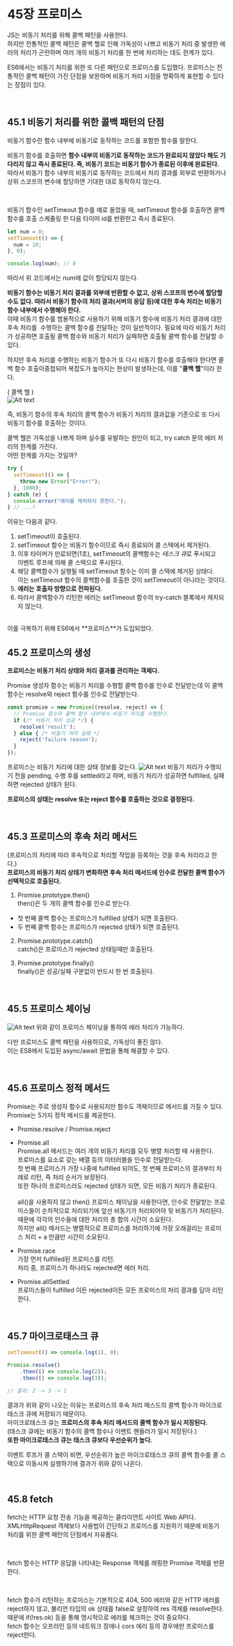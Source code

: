 # 45장 프로미스

JS는 비동기 처리를 위해 콜백 패턴을 사용한다. <br>
하지만 전통적인 콜백 패턴은 콜백 헬로 인해 가독성이 나쁘고 비동기 처리 중 발생한 에러의 처리가 곤란하며 여러 개의 비동기 처리를 한 번에 처리하는 데도 한계가 있다.
<br>

ES6에서는 비동기 처리를 위한 또 다른 패턴으로 프로미스를 도입했다. 프로미스는 전통적인 콜백 패턴이
가진 단점을 보완하며 비동기 처리 시점을 명확하게 표현할 수 있다는 장점이 있다.

<br>

## 45.1 비동기 처리를 위한 콜백 패턴의 단점

비동기 함수란 함수 내부에 비동기로 동작하는 코드를 포함한 함수를 말한다. <br>

비동기 함수를 호출하면 **함수 내부의 비동기로 동작하는 코드가 완료되지 않았다 해도 기다리지 않고 즉시 종료된다. 즉, 비동기 코드는 비동기 함수가 종료된 이후에 완료된다.** <br>
따라서 비동기 함수 내부의 비동기로 동작하는 코드에서 처리 결과를 외부로 반환하거나 상위 스코프의 변수에 할당하면 기대한 대로 동작하지 않는다.

<br>

비동기 함수인 setTimeout 함수를 예로 들었을 때, setTimeout 함수를 호출하면 콜백 함수를 호출 스케줄링 한 다음 타이머 id를 반환한고 즉시 종료된다. <br>

```js
let num = 0;
setTimeout(() => {
  num = 10;
}, 0);

console.log(num); // 0
```

따라서 위 코드에서는 num에 값이 할당되지 않는다.

**비동기 함수는 비동기 처리 결과를 외부에 반환할 수 없고, 상위 스코프의 변수에 할당할 수도 없다. 따라서 비동기 함수의 처리 결과(서버의 응답 등)에 대한 후속 처리는 비동기 함수 내부에서 수행해야 한다.** <br>
이때 비동기 함수를 범용적으로 사용하기 위해 비동기 함수에 비동기 처리 결과에 대한 후속 처리를 
수행하는 콜백 함수를 전달하는 것이 일반적이다. 필요에 따라 비동기 처리가 성공하면 호출될 콜백 함수와
비동기 처리가 실패하면 호출될 콜백 함수를 전달할 수 있다.

하지만 후속 처리를 수행하는 비동기 함수가 또 다시 비동기 함수를 호출해야 한다면 콜백 함수 호출이중첩되어 복잡도가 높아지는 현상이 발생하는데, 이를 "**콜백 헬**"이라 한다.

( 콜백 헬 ) <br>
![Alt text](image.png)

즉, 비동기 함수의 후속 처리의 콜백 함수가 비동기 처리의 결과값을 기준으로 또 다시 비동기 함수를 호출하는 것이다.

콜백 헬은 가독성을 나쁘게 하며 실수를 유발하는 원인이 되고, try catch 문의 에러 처리의 한계를 가진다.<br>
어떤 한계를 가지는 것일까?

```js
try {
  setTimeout(() => {
    throw new Error("Error!");
  }, 1000);
} catch (e) {
  console.error("에러를 캐치하지 못한다.");
} // ...?
```

이유는 다음과 같다.<br>

1. setTimeout이 호출된다.
2. setTimeout 함수는 비동기 함수이므로 즉시 종료되어 콜 스택에서 제거된다.
3. 이후 타이머가 만료되면(1초), setTimeout의 콜백함수는 *테스크 큐*로 푸시되고<br> 이벤트 루프에 의해 콜 스택으로 푸시된다.
4. 해당 콜백함수가 실행될 때 setTimeout 함수는 이미 콜 스택에 제거된 상태다.<br> 이는 setTimeout 함수의 콜백함수를 호출한 것이 setTimeout이 아니라는 것이다.
5. **에러는 호출자 방향으로 전파된다.**
6. 따라서 콜백함수가 리턴한 에러는 setTimeout 함수의 try-catch 블록에서 캐치되지 않는다.

<br>
이를 극복하기 위해 ES6에서 **프로미스**가 도입되었다.

<br>

## 45.2 프로미스의 생성

**프로미스는 비동기 처리 상태와 처리 결과를 관리하는 객체다.**

Promise 생성자 함수는 비동기 처리를 수행할 콜백 함수를 인수로 전달받는데 이 콜백 함수는 resolve와
reject 함수를 인수로 전달받는다.

```js
const promise = new Promise((resolve, reject) => {
  // Promise 함수의 콜백 함수 내부에서 비동기 처리를 수행한다.
  if (/* 비동기 처리 성공 */) {
    resolve('result');
  } else { /* 비동기 처리 실패 */
    reject('failure reason');
  }
});
```

프로미스는 비동기 처리에 대한 상태 정보를 갖는다.
![Alt text](IMG_642F77263E2E-1.jpeg)
비동기 처리가 수행되기 전을 pending, 수행 후를 settled라고 하며,
비동기 처리가 성공하면 fulfilled, 실패하면 rejected 상태가 된다. <br>

**프로미스의 상태는 resolve 또는 reject 함수를 호출하는 것으로 결정된다.**

<br>

## 45.3 프로미스의 후속 처리 메서드

(프로미스의 처리에 따라 후속적으로 처리할 작업을 등록하는 것을 후속 처리라고 한다.) <br>
**프로미스의 비동기 처리 상태가 변화하면 후속 처리 메서드에 인수로 전달한 콜백 함수가 선택적으로
호출된다.**

1. Promise.prototype.then() <br>
   then()은 두 개의 콜백 함수를 인수로 받는다.

- 첫 번째 콜백 함수는 프로미스가 fulfilled 상태가 되면 호출된다.
- 두 번째 콜백 함수는 프로미스가 rejected 상태가 되면 호출된다.

2. Promise.prototype.catch() <br>
   catch()은 프로미스가 rejected 상태일때만 호출된다.

3. Promise.prototype.finally() <br>
   finally()은 성공/실패 구분없이 반드시 한 번 호출된다.

<br>

## 45.5 프로미스 체이닝

![Alt text](image-1.png)
위와 같이 프로미스 체이닝을 통하여 에러 처리가 가능하다. <br>

다만 프로미스도 콜백 패턴을 사용하므로, 가독성이 좋진 않다.<br>
이는 ES8에서 도입된 async/await 문법을 통해 해결할 수 있다.

<br>

## 45.6 프로미스 정적 메서드

Promise는 주로 생성자 함수로 사용되지만 함수도 객체이므로 메서드를 가질 수 있다.<br>
Promise는 5가지 정적 메서드를 제공한다.

- Promise.resolve / Promise.reject

- Promise.all<br>
  Promise.all 메서드는 여러 개의 비동기 처리를 모두 병렬 처리할 때 사용한다.<br>
  프로미스를 요소로 갖는 배열 등의 이터러블을 인수로 전달받는다.<br>
  첫 번째 프로미스가 가장 나중에 fulfilled 되어도, 첫 번째 프로미스의 결과부터 차례로 리턴, 즉 처리 순서가 보장된다.<br>
  또한 하나의 프로미스라도 rejected 상태가 되면, 모든 비동기 처리가 종료된다.
  <br><br>
  all()을 사용하지 않고 then() 프로미스 체이닝을 사용한다면, 인수로 전달받는 프로미스들이 순차적으로 처리되기에 앞선 비동기가 처리되어야 뒷 비동기가 처리된다.<br>
  때문에 각각의 인수들에 대한 처리의 총 합의 시간이 소요된다.<br>
  하지만 all() 메서드는 병렬적으로 프로미스를 처리하기에 가장 오래걸리는 프로미스 처리 + a 만큼만 시간이 소요된다.<br>
- Promise.race<br>
  가장 먼저 fulfilled된 프로미스를 리턴. <br>
  처리 중, 프로미스가 하나라도 rejected면 에러 처리.
- Promise.allSettled<br>
  프로미스들이 fulfilled 이든 rejected이든 모든 프로미스의 처리 결과를 담아 리턴한다.

<br>

## 45.7 마이크로태스크 큐

```js
setTimeout(() => console.log(1), 0);

Promise.resolve()
    .then(() => console.log(2));
    .then(() => console.log(3));

// 결과: 2 -> 3 -> 1
```

결과가 위와 같이 나오는 이유는 프로미스의 후속 처리 메스드의 콜백 함수가 마이크로태스크 큐에 저장되기 때문이다.
<br>
마이크로태스크 큐는 **프로미스의 후속 처리 메서드의 콜백 함수가 일시 저장된다.**<br>
(태스크 큐에는 비동기 함수의 콜백 함수나 이벤트 핸들러가 일시 저장된다.)<br>
**또한 마이크로태스크 큐는 태스크 큐보다 우선순위가 높다.** <br>

이벤트 루프가 콜 스택이 비면, 우선순위가 높은 마이크로태스크 큐의 콜백 함수를 콜 스택으로 이동시켜 실행하기에 결과가 위와 같이 나온다.<br>

<br>

## 45.8 fetch

fetch는 HTTP 요청 전송 기능을 제공하는 클라이언트 사이트 Web API다. <br>
XMLHttpRequest 객체보다 사용법이 간단하고 프로미스를 지원하기 때문에 비동기 처리를 위한 콜백 패턴의 단점에서 자유롭다.

<br>

fetch 함수는 HTTP 응답을 나타내는 Response 객체를 래핑한 Promise 객체를 반환한다.

<br>

fetch 함수가 리턴하는 프로미스는 기본적으로 404, 500 에러와 같은 HTTP 에러를 reject하지 않고, 불리언 타입의 ok 상태를 false로 설정하여 res 객체를 resolve한다.<br>
때문에 if(!res.ok) 등을 통해 명시적으로 에러를 체크하는 것이 중요하다. <br>
fetch 함수는 오프라인 등의 네트워크 장애나 cors 에러 등의 경우에만 프로미스를 reject한다.

